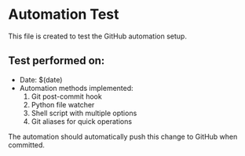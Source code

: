 # Automation Test

This file is created to test the GitHub automation setup.

## Test performed on:
- Date: $(date)
- Automation methods implemented:
  1. Git post-commit hook
  2. Python file watcher
  3. Shell script with multiple options
  4. Git aliases for quick operations

The automation should automatically push this change to GitHub when committed. 